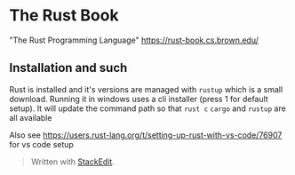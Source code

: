 # The Rust Book
"The Rust Programming Language"
https://rust-book.cs.brown.edu/

## Installation and such
Rust is installed and it's versions are managed with `rustup` which is a small download. Running it in windows uses a cli installer (press 1 for default setup). It will update the command path so that `rust c` `cargo` and `rustup` are all available

Also see
https://users.rust-lang.org/t/setting-up-rust-with-vs-code/76907
for vs code setup


> Written with [StackEdit](https://stackedit.io/).
<!--stackedit_data:
eyJoaXN0b3J5IjpbLTExMTQwMDk4MTUsOTg5NzQyNjU5XX0=
-->